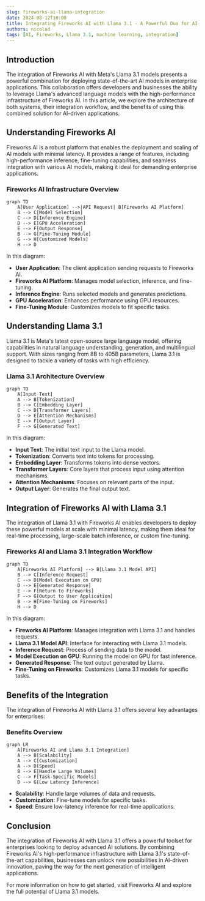 ```yaml
---
slug: fireworks-ai-llama-integration
date: 2024-08-12T10:00
title: Integrating Fireworks AI with Llama 3.1 - A Powerful Duo for AI-Driven Applications
authors: nicolad
tags: [AI, Fireworks, Llama 3.1, machine learning, integration]
---
```


## Introduction

The integration of Fireworks AI with Meta's Llama 3.1 models presents a powerful combination for deploying state-of-the-art AI models in enterprise applications. This collaboration offers developers and businesses the ability to leverage Llama's advanced language models with the high-performance infrastructure of Fireworks AI. In this article, we explore the architecture of both systems, their integration workflow, and the benefits of using this combined solution for AI-driven applications.

## Understanding Fireworks AI

Fireworks AI is a robust platform that enables the deployment and scaling of AI models with minimal latency. It provides a range of features, including high-performance inference, fine-tuning capabilities, and seamless integration with various AI models, making it ideal for demanding enterprise applications.

### Fireworks AI Infrastructure Overview

```mermaid
graph TD
    A[User Application] -->|API Request| B[Fireworks AI Platform]
    B --> C[Model Selection]
    C --> D[Inference Engine]
    D --> E[GPU Acceleration]
    E --> F[Output Response]
    B --> G[Fine-Tuning Module]
    G --> H[Customized Models]
    H --> D
```

In this diagram:

- **User Application**: The client application sending requests to Fireworks AI.
- **Fireworks AI Platform**: Manages model selection, inference, and fine-tuning.
- **Inference Engine**: Runs selected models and generates predictions.
- **GPU Acceleration**: Enhances performance using GPU resources.
- **Fine-Tuning Module**: Customizes models to fit specific tasks.

## Understanding Llama 3.1

Llama 3.1 is Meta's latest open-source large language model, offering capabilities in natural language understanding, generation, and multilingual support. With sizes ranging from 8B to 405B parameters, Llama 3.1 is designed to tackle a variety of tasks with high efficiency.

### Llama 3.1 Architecture Overview

```mermaid
graph TD
    A[Input Text]
    A --> B[Tokenization]
    B --> C[Embedding Layer]
    C --> D[Transformer Layers]
    D --> E[Attention Mechanisms]
    E --> F[Output Layer]
    F --> G[Generated Text]
```

In this diagram:

- **Input Text**: The initial text input to the Llama model.
- **Tokenization**: Converts text into tokens for processing.
- **Embedding Layer**: Transforms tokens into dense vectors.
- **Transformer Layers**: Core layers that process input using attention mechanisms.
- **Attention Mechanisms**: Focuses on relevant parts of the input.
- **Output Layer**: Generates the final output text.

## Integration of Fireworks AI with Llama 3.1

The integration of Llama 3.1 with Fireworks AI enables developers to deploy these powerful models at scale with minimal latency, making them ideal for real-time processing, large-scale batch inference, or custom fine-tuning.

### Fireworks AI and Llama 3.1 Integration Workflow

```mermaid
graph TD
    A[Fireworks AI Platform] --> B[Llama 3.1 Model API]
    B --> C[Inference Request]
    C --> D[Model Execution on GPU]
    D --> E[Generated Response]
    E --> F[Return to Fireworks]
    F --> G[Output to User Application]
    B --> H[Fine-Tuning on Fireworks]
    H --> D
```

In this diagram:

- **Fireworks AI Platform**: Manages integration with Llama 3.1 and handles requests.
- **Llama 3.1 Model API**: Interface for interacting with Llama 3.1 models.
- **Inference Request**: Process of sending data to the model.
- **Model Execution on GPU**: Running the model on GPU for fast inference.
- **Generated Response**: The text output generated by Llama.
- **Fine-Tuning on Fireworks**: Customizes Llama 3.1 models for specific tasks.

## Benefits of the Integration

The integration of Fireworks AI with Llama 3.1 offers several key advantages for enterprises:

### Benefits Overview

```mermaid
graph LR
    A[Fireworks AI and Llama 3.1 Integration]
    A --> B[Scalability]
    A --> C[Customization]
    A --> D[Speed]
    B --> E[Handle Large Volumes]
    C --> F[Task-Specific Models]
    D --> G[Low Latency Inference]
```

- **Scalability**: Handle large volumes of data and requests.
- **Customization**: Fine-tune models for specific tasks.
- **Speed**: Ensure low-latency inference for real-time applications.

## Conclusion

The integration of Fireworks AI with Llama 3.1 offers a powerful toolset for enterprises looking to deploy advanced AI solutions. By combining Fireworks AI's high-performance infrastructure with Llama 3.1's state-of-the-art capabilities, businesses can unlock new possibilities in AI-driven innovation, paving the way for the next generation of intelligent applications.

For more information on how to get started, visit Fireworks AI and explore the full potential of Llama 3.1 models.
